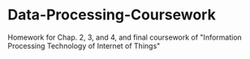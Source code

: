 # Data-Processing-Coursework
Homework for Chap. 2, 3, and 4, and final coursework of "Information Processing Technology of Internet of Things"
